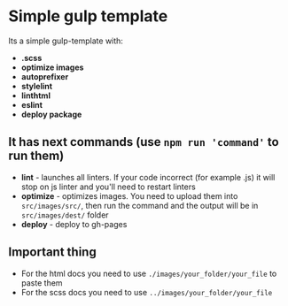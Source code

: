 # Simple gulp template
Its a simple gulp-template with:
* **.scss** 
* **optimize images**
* **autoprefixer** 
* **stylelint** 
* **linthtml** 
* **eslint** 
* **deploy package**

## It has next commands (use ```npm run 'command'``` to run them)
* **lint** - launches all linters. If your code incorrect (for example .js) it will stop on js linter and you'll need to restart linters
* **optimize** - optimizes images. You need to upload them into ```src/images/src/```, then run the command and the output will be in ```src/images/dest/``` folder
* **deploy** - deploy to gh-pages

## Important thing
* For the html docs you need to use ```./images/your_folder/your_file``` to paste them
* For the scss docs you need to use ```../images/your_folder/your_file```
